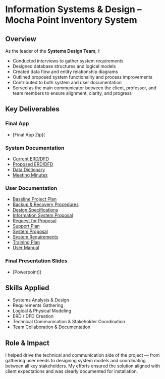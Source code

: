 # Information Systems & Design – Mocha Point Inventory System

## Overview
As the leader of the **Systems Design Team**, I:
- Conducted interviews to gather system requirements
- Designed database structures and logical models
- Created data flow and entity relationship diagrams
- Outlined proposed system functionality and process improvements
- Contributed to both system and user documentation
- Served as the main communicator between the client, professor, and team members to ensure alignment, clarity, and progress

## Key Deliverables
### Final App
- [Final App Zip](

### System Documentation
- [Current ERD/DFD](Current%20ERD_DFD.pdf)
- [Proposed ERD/DFD](Proposed%20ERD_DFD.pdf)
- [Data Dictionary](Data%20Dictionary.pdf)
- [Meeting Minutes](Meeting%20Minutes.pdf)

### User Documentation
- [Baseline Project Plan](Baseline%20Project%20Plan.pdf)
- [Backup & Recovery Procedures](Backup%20%26%20Recovery%20Procedures.pdf)
- [Design Specifications](Design%20Specifications.pdf)
- [Information System Proposal](Information%20System%20Proposal.pdf)
- [Request for Proposal](Request%20for%20Proposal.pdf)
- [Support Plan](Support%20Plan.pdf)
- [System Proposal](System%20Proposal.pdf)
- [System Requirements](System%20Requirements.pdf)
- [Training Plan](Training%20Plan.pdf)
- [User Manual](User%20Manual.pdf)


### Final Presentation Slides
- [Powerpoint](

## Skills Applied
- Systems Analysis & Design
- Requirements Gathering
- Logical & Physical Modeling
- ERD / DFD Creation
- Technical Communication & Stakeholder Coordination
- Team Collaboration & Documentation

## Role & Impact
I helped drive the technical and communication side of the project — from gathering user needs to designing system models and coordinating between all key stakeholders. My efforts ensured the solution aligned with client expectations and was clearly documented for installation.










